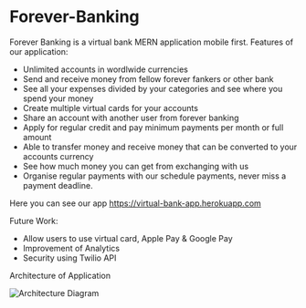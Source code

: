 # Forever-Banking

Forever Banking is a virtual bank MERN application mobile first. Features of our application:
- Unlimited accounts in wordlwide currencies
- Send and receive money from fellow forever fankers or other bank
- See all your expenses divided by your categories and see where you spend your money
- Create multiple virtual cards for your accounts
- Share an account with another user from forever banking
- Apply for regular credit and pay minimum payments per month or full amount
- Able to transfer money and receive money that can be converted to your accounts currency
- See how much money you can get from exchanging with us
- Organise regular payments with our schedule payments, never miss a payment deadline.

Here you can see our app 
https://virtual-bank-app.herokuapp.com

Future Work:
- Allow users to use virtual card, Apple Pay & Google Pay
- Improvement of Analytics
- Security using Twilio API

Architecture of Application

![Architecture Diagram](https://i.ibb.co/JtW3mbC/diagram.jpg)
